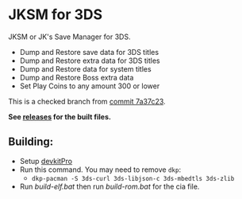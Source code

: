 # JKSM for 3DS
JKSM or JK's Save Manager for 3DS.
* Dump and Restore save data for 3DS titles
* Dump and Restore extra data for 3DS titles
* Dump and Restore data for system titles
* Dump and Restore Boss extra data
* Set Play Coins to any amount 300 or lower

This is a checked branch from [commit 7a37c23](https://github.com/J-D-K/JKSM/commit/7a37c23c89134df8fd1f6508944c45725f14).

**See [releases](https://github.com/memoization/JKSM-Shared-Ext/releases) for the built files.**

## Building:
* Setup [devkitPro](https://www.3dbrew.org/wiki/Setting_up_Development_Environment)
* Run this command. You may need to remove `dkp`:
	* `dkp-pacman -S 3ds-curl 3ds-libjson-c 3ds-mbedtls 3ds-zlib`
* Run *build-elf.bat* then run *build-rom.bat* for the cia file.
